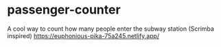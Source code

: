 # passenger-counter
A cool way to count how many people enter the subway station (Scrimba inspired)
https://euphonious-pika-75a245.netlify.app/
